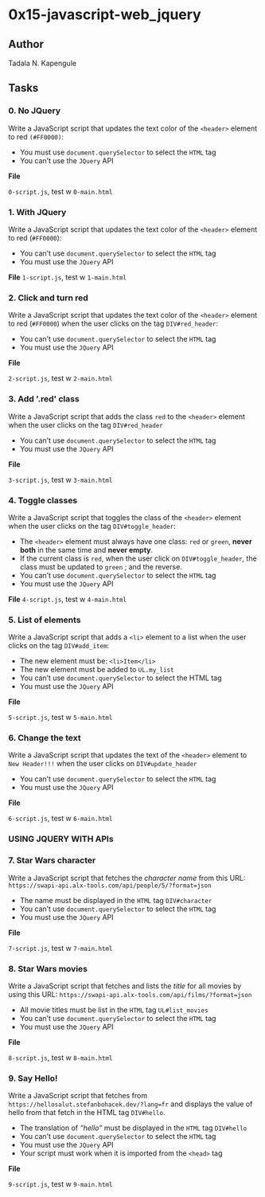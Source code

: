 # 0x15-javascript-web_jquery

## Author

Tadala N. Kapengule

## Tasks

### 0. No JQuery

Write a JavaScript script that updates the text color of the ``<header>`` element to red ``(#FF0000)``:

- You must use ``document.querySelector`` to select the ``HTML`` tag
- You can’t use the ``JQuery`` API

__File__

``0-script.js``, test w ``0-main.html``

### 1. With JQuery

Write a JavaScript script that updates the text color of the ``<header>`` element to red (``#FF0000``):

- You can’t use ``document.querySelector`` to select the ``HTML`` tag
- You must use the ``JQuery`` API

__File__
``1-script.js``, test w ``1-main.html``

### 2. Click and turn red

Write a JavaScript script that updates the text color of the ``<header>`` element to red (``#FF0000``) when the user clicks on the tag ``DIV#red_header``:

- You can’t use ``document.querySelector`` to select the ``HTML`` tag
- You must use the ``JQuery`` API

__File__

``2-script.js``, test w ``2-main.html``

### 3. Add '.red' class

Write a JavaScript script that adds the class ``red`` to the ``<header>`` element when the user clicks on the tag ``DIV#red_header``

- You can’t use ``document.querySelector`` to select the ``HTML`` tag
- You must use the ``JQuery`` API

__File__

``3-script.js``, test w ``3-main.html``

### 4. Toggle classes

Write a JavaScript script that toggles the class of the ``<header>`` element when the user clicks on the tag ``DIV#toggle_header``:

- The ``<header>`` element must always have one class: ``red`` or ``green``, **never both** in the same time and **never empty**.
- If the current class is ``red``, when the user click on ``DIV#toggle_header``, the class must be updated to ``green`` ; and the reverse.
- You can’t use ``document.querySelector`` to select the ``HTML`` tag
- You must use the ``JQuery`` API

__File__
``4-script.js``, test w ``4-main.html``

### 5. List of elements

Write a JavaScript script that adds a ``<li>`` element to a list when the user clicks on the tag ``DIV#add_item``:

- The new element must be: ``<li>Item</li>``
- The new element must be added to ``UL.my_list``
- You can’t use ``document.querySelector`` to select the HTML tag
- You must use the ``JQuery`` API

__File__

``5-script.js``, test w ``5-main.html``

### 6. Change the text

Write a JavaScript script that updates the text of the ``<header>`` element to ``New Header!!!`` when the user clicks on ``DIV#update_header``

- You can’t use ``document.querySelector`` to select the ```HTML``` tag
- You must use the ``JQuery`` API

__File__

``6-script.js``, test w ``6-main.html``

### USING JQUERY WITH APIs

### 7. Star Wars character

Write a JavaScript script that fetches the *character name* from this URL: ``https://swapi-api.alx-tools.com/api/people/5/?format=json``

- The name must be displayed in the ``HTML`` tag ``DIV#character``
- You can’t use ``document.querySelector`` to select the ``HTML`` tag
- You must use the ``JQuery`` API

__File__

``7-script.js``, test w ``7-main.html``

### 8. Star Wars movies

Write a JavaScript script that fetches and lists the *title* for all movies by using this URL: ``https://swapi-api.alx-tools.com/api/films/?format=json``

- All movie titles must be list in the ``HTML`` tag ``UL#list_movies``
- You can’t use ``document.querySelector`` to select the ``HTML`` tag
- You must use the ``JQuery`` API

__File__

``8-script.js``, test w ``8-main.html``

### 9. Say Hello!

Write a JavaScript script that fetches from ``https://hellosalut.stefanbohacek.dev/?lang=fr`` and displays the value of hello from that fetch in the HTML tag ``DIV#hello``.

- The translation of *“hello”* must be displayed in the ``HTML`` tag ``DIV#hello``
- You can’t use ``document.querySelector`` to select the ``HTML`` tag
- You must use the ``JQuery`` API
- Your script must work when it is imported from the ``<head>`` tag

__File__

``9-script.js``, test w ``9-main.html``